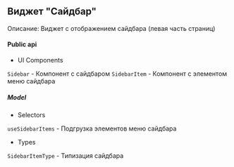 ## Виджет "Сайдбар"

Описание:
Виджет с отображением сайдбара (левая часть страниц)

#### Public api

- UI Components

`Sidebar` - Компонент с сайдбаром
`SidebarItem` - Компонент с элементом меню сайдбара

##### Model

- Selectors

`useSidebarItems` - Подгрузка элементов меню сайдбара

- Types

`SidebarItemType` - Типизация сайдбара
